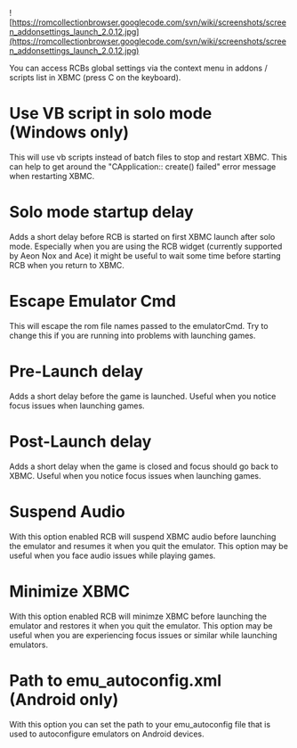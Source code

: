 

![https://romcollectionbrowser.googlecode.com/svn/wiki/screenshots/screen_addonsettings_launch_2.0.12.jpg](https://romcollectionbrowser.googlecode.com/svn/wiki/screenshots/screen_addonsettings_launch_2.0.12.jpg)

You can access RCBs global settings via the context menu in addons / scripts list in XBMC (press C on the keyboard).

# Use VB script in solo mode (Windows only) #
This will use vb scripts instead of batch files to stop and restart XBMC. This can help to get around the "CApplication:: create() failed" error message when restarting XBMC.

# Solo mode startup delay #
Adds a short delay before RCB is started on first XBMC launch after solo mode. Especially when you are using the RCB widget (currently supported by Aeon Nox and Ace) it might be useful to wait some time before starting RCB when you return to XBMC.

# Escape Emulator Cmd #
This will escape the rom file names passed to the emulatorCmd. Try to change this if you are running into problems with launching games.

# Pre-Launch delay #
Adds a short delay before the game is launched. Useful when you notice focus issues when launching games.

# Post-Launch delay #
Adds a short delay when the game is closed and focus should go back to XBMC. Useful when you notice focus issues when launching games.

# Suspend Audio #
With this option enabled RCB will suspend XBMC audio before launching the emulator and resumes it when you quit the emulator. This option may be useful when you face audio issues while playing games.

# Minimize XBMC #
With this option enabled RCB will minimze XBMC before launching the emulator and restores it when you quit the emulator. This option may be useful when you are experiencing focus issues or similar while launching emulators.

# Path to emu\_autoconfig.xml (Android only) #
With this option you can set the path to your emu\_autoconfig file that is used to autoconfigure emulators on Android devices.